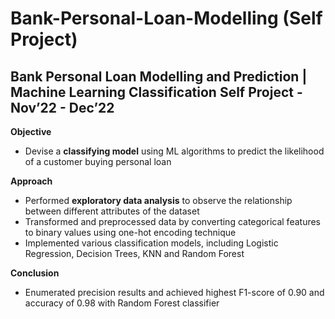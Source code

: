# Bank-Personal-Loan-Modelling (Self Project)

## Bank Personal Loan Modelling and Prediction | Machine Learning Classification Self Project	 - Nov’22 - Dec’22

**Objective**
- Devise a **classifying model** using ML algorithms to predict the likelihood of a customer buying personal loan <br/>

**Approach**
- Performed **exploratory data analysis** to observe the relationship between different attributes of the dataset <br/>
- Transformed and preprocessed data by converting categorical features to binary values using one-hot encoding technique <br/>
- Implemented various classification models, including Logistic Regression, Decision Trees, KNN and Random Forest <br/>

**Conclusion** 
- Enumerated precision results and achieved highest F1-score of 0.90 and accuracy of 0.98 with Random Forest classifier <br/>
